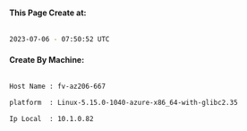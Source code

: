 
   
#### This Page Create at:

```bash

2023-07-06 - 07:50:52 UTC

```

#### Create By Machine:

```bash

Host Name : fv-az206-667

platform  : Linux-5.15.0-1040-azure-x86_64-with-glibc2.35

Ip Local  : 10.1.0.82

```

